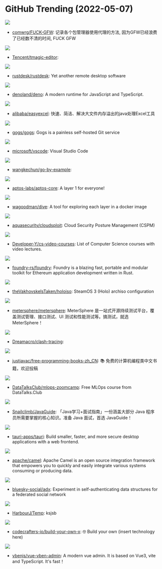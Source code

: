 # GitHub Trending (2022-05-07)

![](https://img.shields.io/badge/none-New%20297-green?style=flat-square&logo=appveyor)
- [comwrg/FUCK-GFW](https://github.com/comwrg/FUCK-GFW): 记录各个包管理器使用代理的方法, 因为GFW已经浪费了已经数不清的时间, FUCK GFW

![](https://img.shields.io/badge/TypeScript-New%20198-green?style=flat-square&logo=appveyor)
- [Tencent/tmagic-editor](https://github.com/Tencent/tmagic-editor): 

![](https://img.shields.io/badge/Rust-New%2064-green?style=flat-square&logo=appveyor)
- [rustdesk/rustdesk](https://github.com/rustdesk/rustdesk): Yet another remote desktop software

![](https://img.shields.io/badge/Rust-New%2034-green?style=flat-square&logo=appveyor)
- [denoland/deno](https://github.com/denoland/deno): A modern runtime for JavaScript and TypeScript.

![](https://img.shields.io/badge/Java-New%2017-green?style=flat-square&logo=appveyor)
- [alibaba/easyexcel](https://github.com/alibaba/easyexcel): 快速、简洁、解决大文件内存溢出的java处理Excel工具

![](https://img.shields.io/badge/Go-New%2034-green?style=flat-square&logo=appveyor)
- [gogs/gogs](https://github.com/gogs/gogs): Gogs is a painless self-hosted Git service

![](https://img.shields.io/badge/TypeScript-New%2063-green?style=flat-square&logo=appveyor)
- [microsoft/vscode](https://github.com/microsoft/vscode): Visual Studio Code

![](https://img.shields.io/badge/Go-New%2096-green?style=flat-square&logo=appveyor)
- [wangkechun/go-by-example](https://github.com/wangkechun/go-by-example): 

![](https://img.shields.io/badge/Rust-New%20124-green?style=flat-square&logo=appveyor)
- [aptos-labs/aptos-core](https://github.com/aptos-labs/aptos-core): A layer 1 for everyone!

![](https://img.shields.io/badge/Go-New%2090-green?style=flat-square&logo=appveyor)
- [wagoodman/dive](https://github.com/wagoodman/dive): A tool for exploring each layer in a docker image

![](https://img.shields.io/badge/JavaScript-New%2011-green?style=flat-square&logo=appveyor)
- [aquasecurity/cloudsploit](https://github.com/aquasecurity/cloudsploit): Cloud Security Posture Management (CSPM)

![](https://img.shields.io/badge/none-New%20119-green?style=flat-square&logo=appveyor)
- [Developer-Y/cs-video-courses](https://github.com/Developer-Y/cs-video-courses): List of Computer Science courses with video lectures.

![](https://img.shields.io/badge/Rust-New%2055-green?style=flat-square&logo=appveyor)
- [foundry-rs/foundry](https://github.com/foundry-rs/foundry): Foundry is a blazing fast, portable and modular toolkit for Ethereum application development written in Rust.

![](https://img.shields.io/badge/Shell-New%20107-green?style=flat-square&logo=appveyor)
- [theVakhovskeIsTaken/holoiso](https://github.com/theVakhovskeIsTaken/holoiso): SteamOS 3 (Holo) archiso configuration

![](https://img.shields.io/badge/Java-New%2045-green?style=flat-square&logo=appveyor)
- [metersphere/metersphere](https://github.com/metersphere/metersphere): MeterSphere 是一站式开源持续测试平台，覆盖测试管理、接口测试、UI 测试和性能测试等。搞测试，就选 MeterSphere！

![](https://img.shields.io/badge/Go-New%2049-green?style=flat-square&logo=appveyor)
- [Dreamacro/clash-tracing](https://github.com/Dreamacro/clash-tracing): 

![](https://img.shields.io/badge/none-New%20144-green?style=flat-square&logo=appveyor)
- [justjavac/free-programming-books-zh_CN](https://github.com/justjavac/free-programming-books-zh_CN): 📚 免费的计算机编程类中文书籍，欢迎投稿

![](https://img.shields.io/badge/Jupyter%20Notebook-New%2060-green?style=flat-square&logo=appveyor)
- [DataTalksClub/mlops-zoomcamp](https://github.com/DataTalksClub/mlops-zoomcamp): Free MLOps course from DataTalks.Club

![](https://img.shields.io/badge/Java-New%2064-green?style=flat-square&logo=appveyor)
- [Snailclimb/JavaGuide](https://github.com/Snailclimb/JavaGuide): 「Java学习+面试指南」一份涵盖大部分 Java 程序员所需要掌握的核心知识。准备 Java 面试，首选 JavaGuide！

![](https://img.shields.io/badge/Rust-New%20719-green?style=flat-square&logo=appveyor)
- [tauri-apps/tauri](https://github.com/tauri-apps/tauri): Build smaller, faster, and more secure desktop applications with a web frontend.

![](https://img.shields.io/badge/Java-New%204-green?style=flat-square&logo=appveyor)
- [apache/camel](https://github.com/apache/camel): Apache Camel is an open source integration framework that empowers you to quickly and easily integrate various systems consuming or producing data.

![](https://img.shields.io/badge/TypeScript-New%20144-green?style=flat-square&logo=appveyor)
- [bluesky-social/adx](https://github.com/bluesky-social/adx): Experiment in self-authenticating data structures for a federated social network

![](https://img.shields.io/badge/none-New%206-green?style=flat-square&logo=appveyor)
- [HarbourJ/Temp](https://github.com/HarbourJ/Temp): ksjsb

![](https://img.shields.io/badge/none-New%20107-green?style=flat-square&logo=appveyor)
- [codecrafters-io/build-your-own-x](https://github.com/codecrafters-io/build-your-own-x): 🤓 Build your own (insert technology here)

![](https://img.shields.io/badge/Vue-New%2026-green?style=flat-square&logo=appveyor)
- [vbenjs/vue-vben-admin](https://github.com/vbenjs/vue-vben-admin): A modern vue admin. It is based on Vue3, vite and TypeScript. It's fast！

